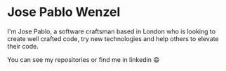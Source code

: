 Jose Pablo Wenzel
=======

I'm Jose Pablo, a software craftsman based in London who is looking to create well crafted code, try new technologies and help others to elevate their code.  

You can see my repositories or find me in linkedin :smile:
